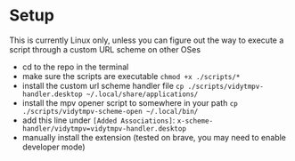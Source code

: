 # Setup

This is currently Linux only, unless you can figure out the way to execute a script through a custom URL scheme on other OSes

- cd to the repo in the terminal
- make sure the scripts are executable `chmod +x ./scripts/*`
- install the custom url scheme handler file `cp ./scripts/vidytmpv-handler.desktop ~/.local/share/applications/`
- install the mpv opener script to somewhere in your path `cp ./scripts/vidytmpv-scheme-open ~/.local/bin/`
- add this line under `[Added Associations]`: `x-scheme-handler/vidytmpv=vidytmpv-handler.desktop`
- manually install the extension (tested on brave, you may need to enable developer mode)
